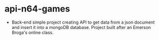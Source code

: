 # api-n64-games

 - Back-end simple project creating API to get data from a json document and insert it into a mongoDB database. Project built after an Emerson Broga's online class.

